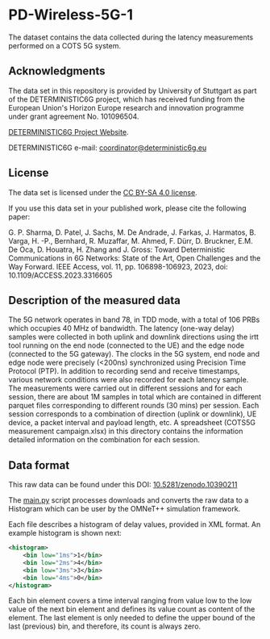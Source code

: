# PD-Wireless-5G-1

The dataset contains the data collected during the latency measurements performed on a COTS 5G system.

## Acknowledgments

The data set in this repository is provided by University of Stuttgart as part of the DETERMINISTIC6G project, which has received funding from the European Union's Horizon Europe research and innovation programme under grant agreement No. 101096504.

[DETERMINISTIC6G Project Website](https://deterministic6g.eu/).

DETERMINISTIC6G e-mail: coordinator@deterministic6g.eu

## License

The data set is licensed under the [CC BY-SA 4.0 license](../LICENSE-CC-BY-SA.md).

If you use this data set in your published work, please cite the following paper:

G. P. Sharma, D. Patel, J. Sachs, M. De Andrade, J. Farkas, J. Harmatos, B. Varga, H. -P., Bernhard, R. Muzaffar, M. Ahmed, F. Dürr, D. Bruckner, E.M. De Oca, D. Houatra, H. Zhang and J. Gross: Toward Deterministic Communications in 6G Networks: State of the Art, Open Challenges and the Way Forward. IEEE Access, vol. 11, pp. 106898-106923, 2023, doi: 10.1109/ACCESS.2023.3316605

## Description of the measured data

The 5G network operates in band 78, in TDD mode, with a total of 106 PRBs which occupies 40 MHz of bandwidth.
The latency (one-way delay) samples were collected in both uplink and downlink directions using the irtt tool running on the end node (connected to the UE) and the edge node (connected to the 5G gateway).
The clocks in the 5G system, end node and edge node were precisely (<200ns) synchronized using Precision Time Protocol (PTP).
In addition to recording send and receive timestamps, various network conditions were also recorded for each latency sample.
The measurements were carried out in different sessions and for each session, there are about 1M samples in total which are contained in different parquet files corresponding to different rounds (30 mins) per session.
Each session corresponds to a combination of direction (uplink or downlink), UE device, a packet interval and payload length, etc. A spreadsheet (COTS5G measurement campaign.xlsx) in this directory contains the information detailed information on the combination for each session.


## Data format
This raw data can be found under this DOI: [10.5281/zenodo.10390211](https://doi.org/10.5281/zenodo.10390211)

The [main.py](main.py) script processes downloads and converts the raw data to a Histogram which can be user by the OMNeT++ simulation framework.

Each file describes a histogram of delay values, provided in XML format. An example histogram is shown next:

```xml
<histogram>
    <bin low="1ms">1</bin>
    <bin low="2ms">4</bin>
    <bin low="3ms">3</bin>
    <bin low="4ms">0</bin>
</histogram>
```

Each bin element covers a time interval ranging from value low to the low value of the next bin element and defines its value count as content of the element. The last element is only needed to define the upper bound of the last (previous) bin, and therefore, its count is always zero.
